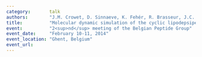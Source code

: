 ```yaml
---
category:       talk
authors:        "J.M. Crowet, D. Sinnaeve, K. Fehér, R. Brasseur, J.C. Martins, L. Lins"
title:          "Molecular dynamic simulation of the cyclic lipodepsipeptide Pseudodesmin A self-assembly"
event:          "2<sup>nd</sup> meeting of the Belgian Peptide Group"
event_date:     "February 10-11, 2014"
event_location: "Ghent, Belgium"
event_url:
---
```

